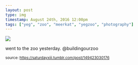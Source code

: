 ```yaml
---
layout: post
type: img
timestamp: August 24th, 2016 12:00pm
tags: ["yeg", "zoo", "meerkat", "yegzoo", "photography"]
---
```

<img src="https://saturdayxiii.github.io/media/149423030176.gif"/>

went to the zoo yesterday. @buildingourzoo
 
  
<small>source: https://saturdayxiii.tumblr.com/post/149423030176</small>